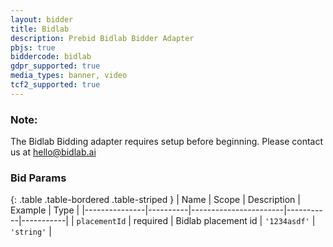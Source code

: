 ```yaml
---
layout: bidder
title: Bidlab
description: Prebid Bidlab Bidder Adapter
pbjs: true
biddercode: bidlab
gdpr_supported: true
media_types: banner, video
tcf2_supported: true
---
```


### Note:

The Bidlab Bidding adapter requires setup before beginning. Please contact us at hello@bidlab.ai

### Bid Params

{: .table .table-bordered .table-striped }
| Name          | Scope    | Description           | Example   | Type      |
|---------------|----------|-----------------------|-----------|-----------|
| `placementId`      | required | Bidlab placement id         | `'1234asdf'`    | `'string'` |
